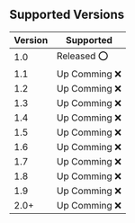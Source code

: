 ## Supported Versions

| Version | Supported        |
| ----- | ------------------ |
| 1.0   | Released ⭕ |
| 1.1   | Up Comming ❌|
| 1.2   |Up Comming ❌            |
| 1.3   | Up Comming ❌           |
| 1.4   | Up Comming ❌ |
| 1.5   | Up Comming ❌ |
| 1.6|Up Comming ❌|
|1.7|Up Comming ❌|
|1.8|Up Comming ❌|
|1.9|Up Comming ❌|
|2.0+|Up Comming ❌|

